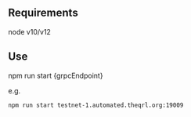 ## Requirements

node v10/v12

## Use

npm run start {grpcEndpoint}

e.g.

```bash
npm run start testnet-1.automated.theqrl.org:19009
```